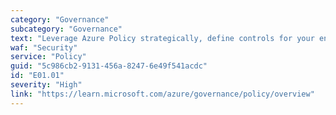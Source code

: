 ```yaml
---
category: "Governance"
subcategory: "Governance"
text: "Leverage Azure Policy strategically, define controls for your environment, using Policy Initiatives to group related policies."
waf: "Security"
service: "Policy"
guid: "5c986cb2-9131-456a-8247-6e49f541acdc"
id: "E01.01"
severity: "High"
link: "https://learn.microsoft.com/azure/governance/policy/overview"
---
```

